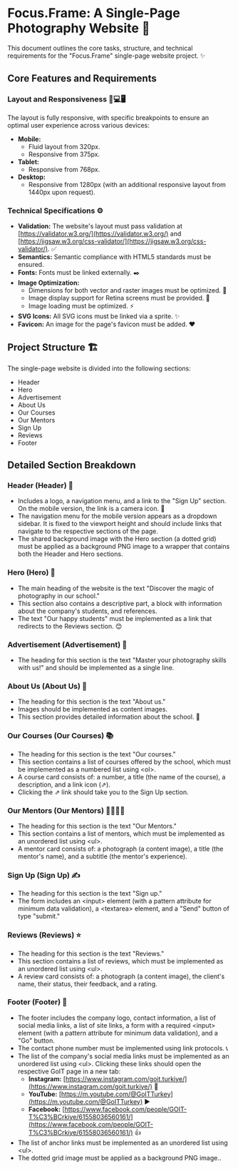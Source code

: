 # Focus.Frame: A Single-Page Photography Website 📸

This document outlines the core tasks, structure, and technical requirements for the "Focus.Frame" single-page website project. ✨

## Core Features and Requirements

### Layout and Responsiveness 📱💻🖥️

The layout is fully responsive, with specific breakpoints to ensure an optimal user experience across various devices:

* **Mobile:**
    * Fluid layout from 320px.
    * Responsive from 375px.
* **Tablet:**
    * Responsive from 768px.
* **Desktop:**
    * Responsive from 1280px (with an additional responsive layout from 1440px upon request).


### Technical Specifications ⚙️

* **Validation:** The website's layout must pass validation at [https://validator.w3.org/](https://validator.w3.org/) and [https://jigsaw.w3.org/css-validator/](https://jigsaw.w3.org/css-validator/). ✅
* **Semantics:** Semantic compliance with HTML5 standards must be ensured.
* **Fonts:** Fonts must be linked externally. ✒️
* **Image Optimization:**
    * Dimensions for both vector and raster images must be optimized. 📏
    * Image display support for Retina screens must be provided. 💎
    * Image loading must be optimized. ⚡
* **SVG Icons:** All SVG icons must be linked via a sprite. ✨
* **Favicon:** An image for the page's favicon must be added. ❤️


## Project Structure 🏗️

The single-page website is divided into the following sections:

* Header
* Hero
* Advertisement
* About Us
* Our Courses
* Our Mentors
* Sign Up
* Reviews
* Footer


## Detailed Section Breakdown

### Header (Header) 🧭

* Includes a logo, a navigation menu, and a link to the "Sign Up" section. On the mobile version, the link is a camera icon. 📸
* The navigation menu for the mobile version appears as a dropdown sidebar. It is fixed to the viewport height and should include links that navigate to the respective sections of the page.
* The shared background image with the Hero section (a dotted grid) must be applied as a background PNG image to a wrapper that contains both the Header and Hero sections.


### Hero (Hero) 🌟

* The main heading of the website is the text "Discover the magic of photography in our school."
* This section also contains a descriptive part, a block with information about the company's students, and references.
* The text "Our happy students" must be implemented as a link that redirects to the Reviews section. 😊


### Advertisement (Advertisement) 📢

* The heading for this section is the text "Master your photography skills with us!" and should be implemented as a single line.


### About Us (About Us) 📖

* The heading for this section is the text "About us."
* Images should be implemented as content images.
* This section provides detailed information about the school. 🏫


### Our Courses (Our Courses) 📚

* The heading for this section is the text "Our courses."
* This section contains a list of courses offered by the school, which must be implemented as a numbered list using &lt;ol>.
* A course card consists of: a number, a title (the name of the course), a description, and a link icon (⇗).
* Clicking the ⇗ link should take you to the Sign Up section.


### Our Mentors (Our Mentors) 👨‍🏫👩‍🏫

* The heading for this section is the text "Our Mentors."
* This section contains a list of mentors, which must be implemented as an unordered list using &lt;ul>.
* A mentor card consists of: a photograph (a content image), a title (the mentor's name), and a subtitle (the mentor's experience).

### Sign Up (Sign Up) ✍️

* The heading for this section is the text "Sign up."
* The form includes an &lt;input> element (with a pattern attribute for minimum data validation), a &lt;textarea> element, and a "Send" button of type "submit."

### Reviews (Reviews) ⭐

* The heading for this section is the text "Reviews."
* This section contains a list of reviews, which must be implemented as an unordered list using &lt;ul>.
* A review card consists of: a photograph (a content image), the client's name, their status, their feedback, and a rating.

### Footer (Footer) 🦶

* The footer includes the company logo, contact information, a list of social media links, a list of site links, a form with a required &lt;input> element (with a pattern attribute for minimum data validation), and a "Go" button.
* The contact phone number must be implemented using link protocols. 📞
* The list of the company's social media links must be implemented as an unordered list using &lt;ul>. Clicking these links should open the respective GoIT page in a new tab:
    * **Instagram:** [https://www.instagram.com/goit.turkiye/](https://www.instagram.com/goit.turkiye/) 📸
    * **YouTube:** [https://m.youtube.com/@GoITTurkey](https://m.youtube.com/@GoITTurkey) ▶️
    * **Facebook:** [https://www.facebook.com/people/GOIT-T%C3%BCrkiye/61558036560161/](https://www.facebook.com/people/GOIT-T%C3%BCrkiye/61558036560161/) 👍
* The list of anchor links must be implemented as an unordered list using &lt;ul>.
* The dotted grid image must be applied as a background PNG image..
